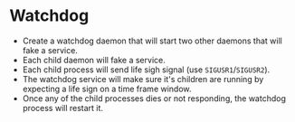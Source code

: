 # Watchdog

* Create a watchdog daemon that will start two other daemons that will fake a service.
* Each child daemon will fake a service.
* Each child process will send life sigh signal (use `SIGUSR1`/`SIGUSR2`).
* The watchdog service will make sure it's children are running by expecting a life sign on a time frame window.
* Once any of the child processes dies or not responding, the watchdog process will restart it.
